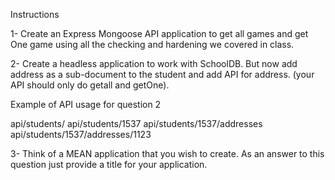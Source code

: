 Instructions

1- Create an Express Mongoose API application to get all games and get One game using all the checking and hardening we covered in class.

2-  Create a headless application to work with SchoolDB. But now add address as a sub-document to the student and add API for address. (your API should only do getall and getOne).

Example of API usage for question 2

api/students/
api/students/1537
api/students/1537/addresses
api/students/1537/addresses/1123

3- Think of a MEAN application that you wish to create. As an answer to this question just provide a title for your application.